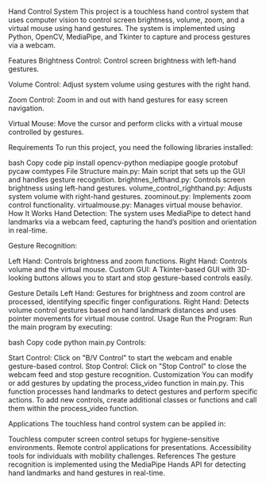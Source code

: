 Hand Control System
This project is a touchless hand control system that uses computer vision to control screen brightness, volume, zoom, and a virtual mouse using hand gestures. The system is implemented using Python, OpenCV, MediaPipe, and Tkinter to capture and process gestures via a webcam.

Features
Brightness Control: Control screen brightness with left-hand gestures.

Volume Control: Adjust system volume using gestures with the right hand.

Zoom Control: Zoom in and out with hand gestures for easy screen navigation.

Virtual Mouse: Move the cursor and perform clicks with a virtual mouse controlled by gestures.

Requirements
To run this project, you need the following libraries installed:

bash
Copy code
pip install opencv-python mediapipe google protobuf pycaw comtypes
File Structure
main.py: Main script that sets up the GUI and handles gesture recognition.
brightnes_lefthand.py: Controls screen brightness using left-hand gestures.
volume_control_righthand.py: Adjusts system volume with right-hand gestures.
zoominout.py: Implements zoom control functionality.
virtualmouse.py: Manages virtual mouse behavior.
How It Works
Hand Detection: The system uses MediaPipe to detect hand landmarks via a webcam feed, capturing the hand’s position and orientation in real-time.

Gesture Recognition:

Left Hand: Controls brightness and zoom functions.
Right Hand: Controls volume and the virtual mouse.
Custom GUI: A Tkinter-based GUI with 3D-looking buttons allows you to start and stop gesture-based controls easily.

Gesture Details
Left Hand: Gestures for brightness and zoom control are processed, identifying specific finger configurations.
Right Hand: Detects volume control gestures based on hand landmark distances and uses pointer movements for virtual mouse control.
Usage
Run the Program: Run the main program by executing:

bash
Copy code
python main.py
Controls:

Start Control: Click on "B/V Control" to start the webcam and enable gesture-based control.
Stop Control: Click on "Stop Control" to close the webcam feed and stop gesture recognition.
Customization
You can modify or add gestures by updating the process_video function in main.py. This function processes hand landmarks to detect gestures and perform specific actions. To add new controls, create additional classes or functions and call them within the process_video function.

Applications
The touchless hand control system can be applied in:

Touchless computer screen control setups for hygiene-sensitive environments.
Remote control applications for presentations.
Accessibility tools for individuals with mobility challenges.
References
The gesture recognition is implemented using the MediaPipe Hands API for detecting hand landmarks and hand gestures in real-time.